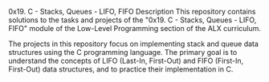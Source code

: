 0x19. C - Stacks, Queues - LIFO, FIFO
Description
This repository contains solutions to the tasks and projects of the "0x19. C - Stacks, Queues - LIFO, FIFO" module of the Low-Level Programming section of the ALX curriculum.

The projects in this repository focus on implementing stack and queue data structures using the C programming language. The primary goal is to understand the concepts of LIFO (Last-In, First-Out) and FIFO (First-In, First-Out) data structures, and to practice their implementation in C.
